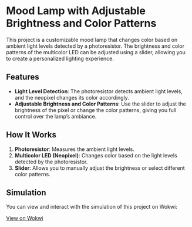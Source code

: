 # Mood Lamp with Adjustable Brightness and Color Patterns

This project is a customizable mood lamp that changes color based on ambient light levels detected by a photoresistor. The brightness and color patterns of the multicolor LED can be adjusted using a slider, allowing you to create a personalized lighting experience.

## Features

- **Light Level Detection**: The photoresistor detects ambient light levels, and the neopixel changes its color accordingly.
- **Adjustable Brightness and Color Patterns**: Use the slider to adjust the brightness of the pixel or change the color patterns, giving you full control over the lamp’s ambiance.

## How It Works

1. **Photoresistor**: Measures the ambient light levels.
2. **Multicolor LED (Neopixel)**: Changes color based on the light levels detected by the photoresistor.
3. **Slider**: Allows you to manually adjust the brightness or select different color patterns.

## Simulation

You can view and interact with the simulation of this project on Wokwi:

[View on Wokwi](https://wokwi.com/projects/406190938105289729)
